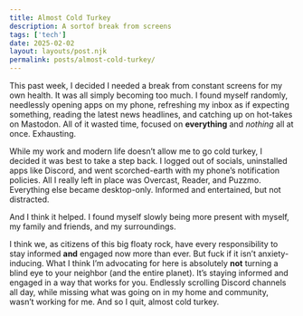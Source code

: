 ```yaml
---
title: Almost Cold Turkey
description: A sortof break from screens
tags: ['tech']
date: 2025-02-02
layout: layouts/post.njk
permalink: posts/almost-cold-turkey/
---
```

This past week, I decided I needed a break from constant screens for my own health. It was all simply becoming too much. I found myself randomly, needlessly opening apps on my phone, refreshing my inbox as if expecting something, reading the latest news headlines, and catching up on hot-takes on Mastodon. All of it wasted time, focused on **everything** and *nothing* all at once. Exhausting.

While my work and modern life doesn’t allow me to go cold turkey, I decided it was best to take a step back. I logged out of socials, uninstalled apps like Discord, and went scorched-earth with my phone’s notification policies. All I really left in place was Overcast, Reader, and Puzzmo. Everything else became desktop-only. Informed and entertained, but not distracted.

And I think it helped. I found myself slowly being more present with myself, my family and friends, and my surroundings. 

I think we, as citizens of this big floaty rock, have every responsibility to stay informed **and** engaged now more than ever. But fuck if it isn’t anxiety-inducing. What I think I’m advocating for here is absolutely **not** turning a blind eye to your neighbor (and the entire planet). It’s staying informed and engaged in a way that works for you. Endlessly scrolling Discord channels all day, while missing what was going on in my home and community, wasn’t working for me. And so I quit, almost cold turkey. 
